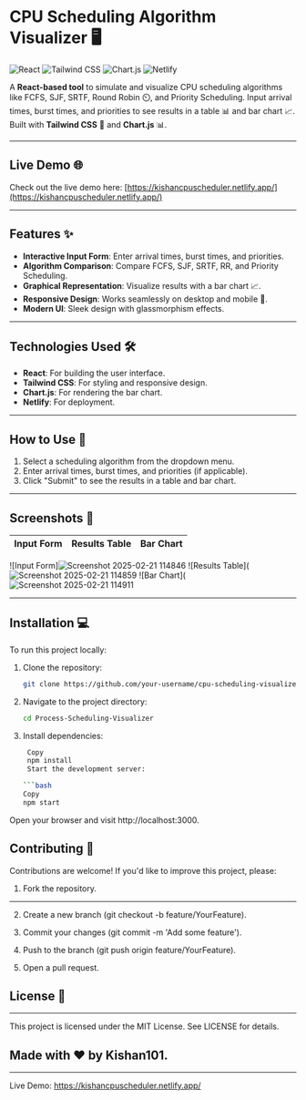 # CPU Scheduling Algorithm Visualizer 🖥️

![React](https://img.shields.io/badge/React-20232A?style=for-the-badge&logo=react&logoColor=61DAFB)
![Tailwind CSS](https://img.shields.io/badge/Tailwind_CSS-38B2AC?style=for-the-badge&logo=tailwind-css&logoColor=white)
![Chart.js](https://img.shields.io/badge/Chart.js-FF6384?style=for-the-badge&logo=chart.js&logoColor=white)
![Netlify](https://img.shields.io/badge/Netlify-00C7B7?style=for-the-badge&logo=netlify&logoColor=white)

A **React-based tool** to simulate and visualize CPU scheduling algorithms like FCFS, SJF, SRTF, Round Robin ⏲️, and Priority Scheduling. Input arrival times, burst times, and priorities to see results in a table 📊 and bar chart 📈. Built with **Tailwind CSS** 🎨 and **Chart.js** 📊.

---

## Live Demo 🌐

Check out the live demo here: [https://kishancpuscheduler.netlify.app/](https://kishancpuscheduler.netlify.app/)

---

## Features ✨

- **Interactive Input Form**: Enter arrival times, burst times, and priorities.
- **Algorithm Comparison**: Compare FCFS, SJF, SRTF, RR, and Priority Scheduling.
- **Graphical Representation**: Visualize results with a bar chart 📈.
- **Responsive Design**: Works seamlessly on desktop and mobile 📱.
- **Modern UI**: Sleek design with glassmorphism effects.

---

## Technologies Used 🛠️

- **React**: For building the user interface.
- **Tailwind CSS**: For styling and responsive design.
- **Chart.js**: For rendering the bar chart.
- **Netlify**: For deployment.

---

## How to Use 🚀

1. Select a scheduling algorithm from the dropdown menu.
2. Enter arrival times, burst times, and priorities (if applicable).
3. Click "Submit" to see the results in a table and bar chart.

---

## Screenshots 📸

| Input Form | Results Table | Bar Chart |
|------------|---------------|-----------|
 ![Input Form]![Screenshot 2025-02-21 114846](https://github.com/user-attachments/assets/fcc23585-52f8-4a72-9b43-84974e79d835)
  ![Results Table](![Screenshot 2025-02-21 114859](https://github.com/user-attachments/assets/2a1b6253-a906-4919-bca4-438b3bd99f38)
 ![Bar Chart](![Screenshot 2025-02-21 114911](https://github.com/user-attachments/assets/7ed24a9c-22b6-413c-97ae-80ea317e3b44) 

---

## Installation 💻

To run this project locally:

1. Clone the repository:
   ```bash
   git clone https://github.com/your-username/cpu-scheduling-visualizer.git
2. Navigate to the project directory:
   ```bash
   cd Process-Scheduling-Visualizer
3. Install dependencies:
   ```bash
    Copy
    npm install
    Start the development server:

   ```bash
   Copy
   npm start
Open your browser and visit http://localhost:3000.

## Contributing 🤝
Contributions are welcome! If you'd like to improve this project, please:

1. Fork the repository.
---
2. Create a new branch (git checkout -b feature/YourFeature).

3. Commit your changes (git commit -m 'Add some feature').

4. Push to the branch (git push origin feature/YourFeature).

5. Open a pull request.

## License 📄
---
This project is licensed under the MIT License. See LICENSE for details.

## Made with ❤️ by Kishan101.
---
Live Demo: https://kishancpuscheduler.netlify.app/


